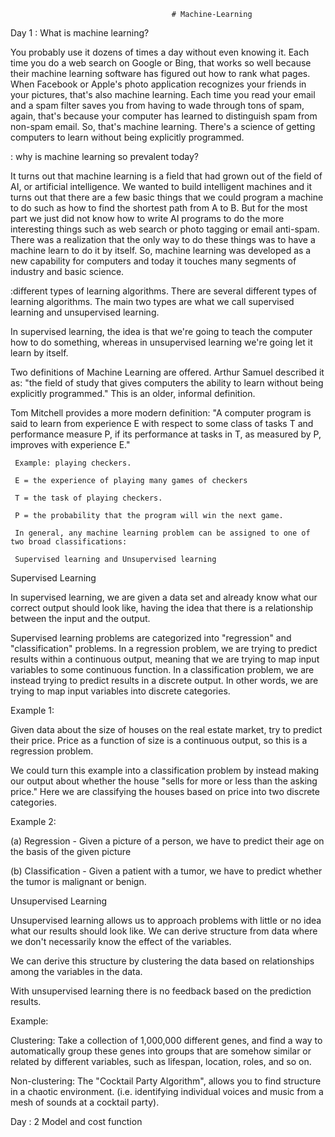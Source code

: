                                         # Machine-Learning
                                        
Day 1 :  What is machine learning? 

  You probably use it dozens of times a day without even knowing it. Each time you do a web search on Google or Bing, that     works so well because their machine learning software has figured out how to rank what pages. When Facebook or Apple's       photo application recognizes your friends in your pictures, that's also machine learning. Each time you read your email 
  and  a spam filter saves you from having to wade through tons of spam, again, that's because your computer has learned to     distinguish spam from non-spam email. So, that's machine learning. There's a science of getting computers to learn without 
  being explicitly programmed.
    
  
 : why is machine learning so prevalent today? 
    
   It turns out that machine learning is a field that had grown out of the field of AI, or artificial intelligence. 
   We wanted to build intelligent machines and it turns out that there are a few basic things that we could program 
   a machine to do such as how to find the shortest path from A to B. But for the most part we just did not know how 
   to write AI programs to do the more interesting things such as web search or photo tagging or email anti-spam. There 
   was a realization that the only way to do these things was to have a machine learn to do it by itself. So, machine 
   learning was developed as a new capability for computers and today it touches many segments of industry and basic 
   science.
   
   :different types of learning algorithms. There are several different types of learning algorithms.
   The main two types are what we call supervised learning and unsupervised learning.
    
   In supervised learning, the idea is that we're going to teach the computer how to do something, 
   whereas in unsupervised learning we're going let it learn by itself. 
    
   Two definitions of Machine Learning are offered. Arthur Samuel described it as: "the field of study
   that gives computers the ability to learn without being explicitly programmed." This is an older, 
   informal definition.

   Tom Mitchell provides a more modern definition: "A computer program is said to learn from experience E 
   with respect to some class of tasks T and performance measure P, if its performance at tasks in T, 
   as measured by P, improves with experience E."

     Example: playing checkers.

     E = the experience of playing many games of checkers

     T = the task of playing checkers.

     P = the probability that the program will win the next game.

     In general, any machine learning problem can be assigned to one of two broad classifications:

     Supervised learning and Unsupervised learning
     
     
 Supervised Learning

 In supervised learning, we are given a data set and already know what our correct output should look like, 
 having the idea that there is a relationship between the input and the output.

 Supervised learning problems are categorized into "regression" and "classification" problems. 
 In a regression problem, we are trying to predict results within a continuous output, meaning
 that we are trying to map input variables to some continuous function. In a classification problem,
 we are instead trying to predict results in a discrete output. In other words, we are trying to 
 map input variables into discrete categories.

  Example 1:

  Given data about the size of houses on the real estate market, try to predict their price. 
  Price as a function of size is a continuous output, so this is a regression problem.

  We could turn this example into a classification problem by instead making our output about 
  whether the house "sells for more or less than the asking price." Here we are classifying 
  the houses based on price into two discrete categories.

  Example 2:

(a) Regression - Given a picture of a person, we have to predict their age on the basis of the given picture

(b) Classification - Given a patient with a tumor, we have to predict whether the tumor is malignant or benign.


 Unsupervised Learning

Unsupervised learning allows us to approach problems with little or no idea what our results should look like. 
We can derive structure from data where we don't necessarily know the effect of the variables.

We can derive this structure by clustering the data based on relationships among the variables in the data.

With unsupervised learning there is no feedback based on the prediction results.

Example:

Clustering: Take a collection of 1,000,000 different genes, and find a way to automatically group these 
genes into groups that are somehow similar or related by different variables, such as lifespan, location, 
roles, and so on.

Non-clustering: The "Cocktail Party Algorithm", allows you to find structure in a chaotic environment.
(i.e. identifying individual voices and music from a mesh of sounds at a cocktail party).


Day : 2  Model and cost function
